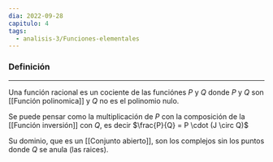 ```yaml
---
dia: 2022-09-28
capitulo: 4
tags:
  - analisis-3/Funciones-elementales
---
```

### Definición
---
Una función racional es un cociente de las funciónes $P$ y $Q$ donde $P$ y $Q$ son [[Función polinomica]] y $Q$ no es el polinomio nulo.

Se puede pensar como la multiplicación de $P$ con la composición de la [[Función inversión]] con $Q$, es decir $\frac{P}{Q} = P \cdot (J \circ Q)$ 

Su dominio, que es un [[Conjunto abierto]], son los complejos sin los puntos donde $Q$ se anula (las raices). 